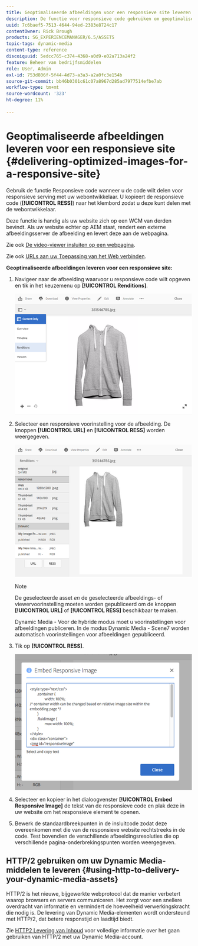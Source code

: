 ```yaml
---
title: Geoptimaliseerde afbeeldingen voor een responsieve site leveren
description: De functie voor responsieve code gebruiken om geoptimaliseerde afbeeldingen te leveren
uuid: 7c6baef5-7513-4644-94ed-2383e8724c17
contentOwner: Rick Brough
products: SG_EXPERIENCEMANAGER/6.5/ASSETS
topic-tags: dynamic-media
content-type: reference
discoiquuid: 5edcc765-c374-4368-a0d9-e02a713a24f2
feature: Beheer van bedrijfsmiddelen
role: User, Admin
exl-id: 753d806f-5f44-4d73-a3a3-a2a0fc3e154b
source-git-commit: bb46b0301c61c07a8967d285ad7977514efbe7ab
workflow-type: tm+mt
source-wordcount: '323'
ht-degree: 11%

---
```


# Geoptimaliseerde afbeeldingen leveren voor een responsieve site {#delivering-optimized-images-for-a-responsive-site}

Gebruik de functie Responsieve code wanneer u de code wilt delen voor responsieve serving met uw webontwikkelaar. U kopieert de responsieve code (**[!UICONTROL RESS]**) naar het klembord zodat u deze kunt delen met de webontwikkelaar.

Deze functie is handig als uw website zich op een WCM van derden bevindt. Als uw website echter op AEM staat, rendert een externe afbeeldingsserver de afbeelding en levert deze aan de webpagina.

Zie ook [De video-viewer insluiten op een webpagina](embed-code.md).

Zie ook [URLs aan uw Toepassing van het Web verbinden](linking-urls-to-yourwebapplication.md).

**Geoptimaliseerde afbeeldingen leveren voor een responsieve site:**

1. Navigeer naar de afbeelding waarvoor u responsieve code wilt opgeven en tik in het keuzemenu op **[!UICONTROL Renditions]**.

   ![chlimage_1-408](assets/chlimage_1-408.png)

1. Selecteer een responsieve voorinstelling voor de afbeelding. De knoppen **[!UICONTROL URL]** en **[!UICONTROL RESS]** worden weergegeven.

   ![chlimage_1-409](assets/chlimage_1-208.png)

   >[!NOTE]
   >
   >De geselecteerde asset *en* de geselecteerde afbeeldings- of viewervoorinstelling moeten worden gepubliceerd om de knoppen **[!UICONTROL URL]** of **[!UICONTROL RESS]** beschikbaar te maken.
   >
   >Dynamic Media - Voor de hybride modus moet u voorinstellingen voor afbeeldingen publiceren. In de modus Dynamic Media - Scene7 worden automatisch voorinstellingen voor afbeeldingen gepubliceerd.

1. Tik op **[!UICONTROL RESS]**.

   ![chlimage_1-410](assets/chlimage_1-410.png)

1. Selecteer en kopieer in het dialoogvenster **[!UICONTROL Embed Responsive Image]** de tekst van de responsieve code en plak deze in uw website om het responsieve element te openen.
1. Bewerk de standaardbreekpunten in de insluitcode zodat deze overeenkomen met die van de responsieve website rechtstreeks in de code. Test bovendien de verschillende afbeeldingsresoluties die op verschillende pagina-onderbrekingspunten worden weergegeven.

## HTTP/2 gebruiken om uw Dynamic Media-middelen te leveren {#using-http-to-delivery-your-dynamic-media-assets}

HTTP/2 is het nieuwe, bijgewerkte webprotocol dat de manier verbetert waarop browsers en servers communiceren. Het zorgt voor een snellere overdracht van informatie en vermindert de hoeveelheid verwerkingskracht die nodig is. De levering van Dynamic Media-elementen wordt ondersteund met HTTP/2, dat betere responstijd en laadtijd biedt.

Zie [HTTP2 Levering van Inhoud](http2.md) voor volledige informatie over het gaan gebruiken van HTTP/2 met uw Dynamic Media-account.
